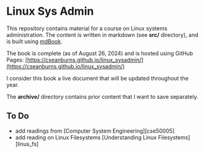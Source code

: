 # Linux Sys Admin

This repository contains material for a course on Linux systems administration.
The content is written in markdown (see **src/** directory), and is built using [mdBook][mdbook].

The book is complete (as of August 26, 2024) and is hosted using GitHub Pages:
[https://cseanburns.github.io/linux_sysadmin/](https://cseanburns.github.io/linux_sysadmin/)

I consider this book a live document that will be updated throughout the year.

The **archive/** directory contains prior content that I want to save separately.

## To Do

- add readings from [Computer System Engineering][cse50005]
- add reading on Linux Filesystems [Understanding Linux Filesystems][linus_fs]

[mdbook]:https://github.com/rust-lang/mdBook
[cse5005]:https://natalieagus.github.io/50005/
[linux_fs]:https://www.linuxjournal.com/content/understanding-linux-filesystems-inodes-block-sizes-and-data-structures
